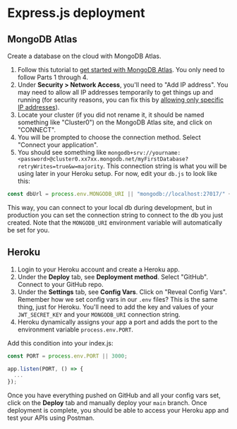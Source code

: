 # Express.js deployment

## MongoDB Atlas

Create a database on the cloud with MongoDB Atlas.

1. Follow this tutorial to [get started with MongoDB Atlas](https://docs.atlas.mongodb.com/getting-started). You only need to follow Parts 1 through 4.
1. Under **Security > Network Access**, you'll need to "Add IP address". You may need to allow all IP addresses temporarily to get things up and running (for security reasons, you can fix this by [allowing only specific IP addresses](https://developer.mongodb.com/how-to/use-atlas-on-heroku/#configuring-heroku-ip-addresses-in-atlas)).
1. Locate your cluster (if you did not rename it, it should be named something like "Cluster0") on the MongoDB Atlas site, and click on "CONNECT".
1. You will be prompted to choose the connection method. Select "Connect your application".
1. You should see something like `mongodb+srv://yourname:<password>@cluster0.xx7xx.mongodb.net/myFirstDatabase?retryWrites=true&w=majority`. This connection string is what you will be using later in your Heroku setup. For now, edit your `db.js` to look like this:

```js
const dbUrl = process.env.MONGODB_URI || "mongodb://localhost:27017/" + dbName;
```

This way, you can connect to your local db during development, but in production you can set the connection string to connect to the db you just created. Note that the `MONGODB_URI` environment variable will automatically be set for you.

## Heroku

1. Login to your Heroku account and create a Heroku app.
1. Under the **Deploy** tab, see **Deployment method**. Select "GitHub". Connect to your GitHub repo.
1. Under the **Settings** tab, see **Config Vars**. Click on "Reveal Config Vars". Remember how we set config vars in our `.env` files? This is the same thing, just for Heroku. You'll need to add the key and values of your `JWT_SECRET_KEY` and your `MONGODB_URI` connection string.
1. Heroku dynamically assigns your app a port and adds the port to the environment variable `process.env.PORT`.

Add this condition into your index.js:

```js
const PORT = process.env.PORT || 3000;

app.listen(PORT, () => {
  ...
});
```

Once you have everything pushed on GitHub and all your config vars set, click on the **Deploy** tab and manually deploy your `main` branch. Once deployment is complete, you should be able to access your Heroku app and test your APIs using Postman.
